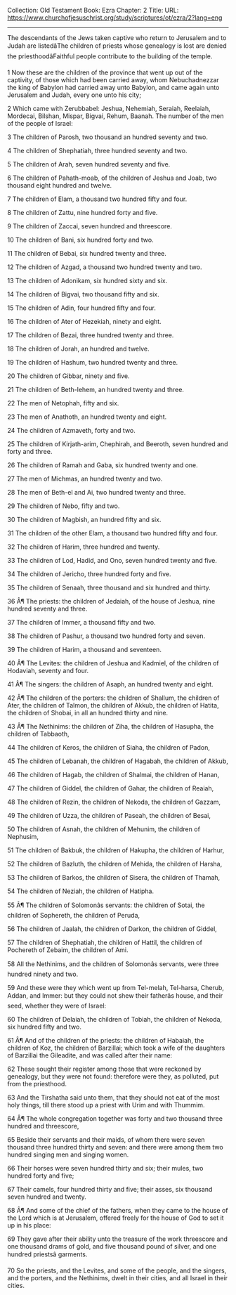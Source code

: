 Collection: Old Testament
Book: Ezra
Chapter: 2
Title: 
URL: https://www.churchofjesuschrist.org/study/scriptures/ot/ezra/2?lang=eng

---

The descendants of the Jews taken captive who return to Jerusalem and to Judah are listedâThe children of priests whose genealogy is lost are denied the priesthoodâFaithful people contribute to the building of the temple.

1 Now these are the children of the province that went up out of the captivity, of those which had been carried away, whom Nebuchadnezzar the king of Babylon had carried away unto Babylon, and came again unto Jerusalem and Judah, every one unto his city;

2 Which came with Zerubbabel: Jeshua, Nehemiah, Seraiah, Reelaiah, Mordecai, Bilshan, Mispar, Bigvai, Rehum, Baanah. The number of the men of the people of Israel:

3 The children of Parosh, two thousand an hundred seventy and two.

4 The children of Shephatiah, three hundred seventy and two.

5 The children of Arah, seven hundred seventy and five.

6 The children of Pahath-moab, of the children of Jeshua and Joab, two thousand eight hundred and twelve.

7 The children of Elam, a thousand two hundred fifty and four.

8 The children of Zattu, nine hundred forty and five.

9 The children of Zaccai, seven hundred and threescore.

10 The children of Bani, six hundred forty and two.

11 The children of Bebai, six hundred twenty and three.

12 The children of Azgad, a thousand two hundred twenty and two.

13 The children of Adonikam, six hundred sixty and six.

14 The children of Bigvai, two thousand fifty and six.

15 The children of Adin, four hundred fifty and four.

16 The children of Ater of Hezekiah, ninety and eight.

17 The children of Bezai, three hundred twenty and three.

18 The children of Jorah, an hundred and twelve.

19 The children of Hashum, two hundred twenty and three.

20 The children of Gibbar, ninety and five.

21 The children of Beth-lehem, an hundred twenty and three.

22 The men of Netophah, fifty and six.

23 The men of Anathoth, an hundred twenty and eight.

24 The children of Azmaveth, forty and two.

25 The children of Kirjath-arim, Chephirah, and Beeroth, seven hundred and forty and three.

26 The children of Ramah and Gaba, six hundred twenty and one.

27 The men of Michmas, an hundred twenty and two.

28 The men of Beth-el and Ai, two hundred twenty and three.

29 The children of Nebo, fifty and two.

30 The children of Magbish, an hundred fifty and six.

31 The children of the other Elam, a thousand two hundred fifty and four.

32 The children of Harim, three hundred and twenty.

33 The children of Lod, Hadid, and Ono, seven hundred twenty and five.

34 The children of Jericho, three hundred forty and five.

35 The children of Senaah, three thousand and six hundred and thirty.

36 Â¶ The priests: the children of Jedaiah, of the house of Jeshua, nine hundred seventy and three.

37 The children of Immer, a thousand fifty and two.

38 The children of Pashur, a thousand two hundred forty and seven.

39 The children of Harim, a thousand and seventeen.

40 Â¶ The Levites: the children of Jeshua and Kadmiel, of the children of Hodaviah, seventy and four.

41 Â¶ The singers: the children of Asaph, an hundred twenty and eight.

42 Â¶ The children of the porters: the children of Shallum, the children of Ater, the children of Talmon, the children of Akkub, the children of Hatita, the children of Shobai, in all an hundred thirty and nine.

43 Â¶ The Nethinims: the children of Ziha, the children of Hasupha, the children of Tabbaoth,

44 The children of Keros, the children of Siaha, the children of Padon,

45 The children of Lebanah, the children of Hagabah, the children of Akkub,

46 The children of Hagab, the children of Shalmai, the children of Hanan,

47 The children of Giddel, the children of Gahar, the children of Reaiah,

48 The children of Rezin, the children of Nekoda, the children of Gazzam,

49 The children of Uzza, the children of Paseah, the children of Besai,

50 The children of Asnah, the children of Mehunim, the children of Nephusim,

51 The children of Bakbuk, the children of Hakupha, the children of Harhur,

52 The children of Bazluth, the children of Mehida, the children of Harsha,

53 The children of Barkos, the children of Sisera, the children of Thamah,

54 The children of Neziah, the children of Hatipha.

55 Â¶ The children of Solomonâs servants: the children of Sotai, the children of Sophereth, the children of Peruda,

56 The children of Jaalah, the children of Darkon, the children of Giddel,

57 The children of Shephatiah, the children of Hattil, the children of Pochereth of Zebaim, the children of Ami.

58 All the Nethinims, and the children of Solomonâs servants, were three hundred ninety and two.

59 And these were they which went up from Tel-melah, Tel-harsa, Cherub, Addan, and Immer: but they could not shew their fatherâs house, and their seed, whether they were of Israel:

60 The children of Delaiah, the children of Tobiah, the children of Nekoda, six hundred fifty and two.

61 Â¶ And of the children of the priests: the children of Habaiah, the children of Koz, the children of Barzillai; which took a wife of the daughters of Barzillai the Gileadite, and was called after their name:

62 These sought their register among those that were reckoned by genealogy, but they were not found: therefore were they, as polluted, put from the priesthood.

63 And the Tirshatha said unto them, that they should not eat of the most holy things, till there stood up a priest with Urim and with Thummim.

64 Â¶ The whole congregation together was forty and two thousand three hundred and threescore,

65 Beside their servants and their maids, of whom there were seven thousand three hundred thirty and seven: and there were among them two hundred singing men and singing women.

66 Their horses were seven hundred thirty and six; their mules, two hundred forty and five;

67 Their camels, four hundred thirty and five; their asses, six thousand seven hundred and twenty.

68 Â¶ And some of the chief of the fathers, when they came to the house of the Lord which is at Jerusalem, offered freely for the house of God to set it up in his place:

69 They gave after their ability unto the treasure of the work threescore and one thousand drams of gold, and five thousand pound of silver, and one hundred priestsâ garments.

70 So the priests, and the Levites, and some of the people, and the singers, and the porters, and the Nethinims, dwelt in their cities, and all Israel in their cities.
